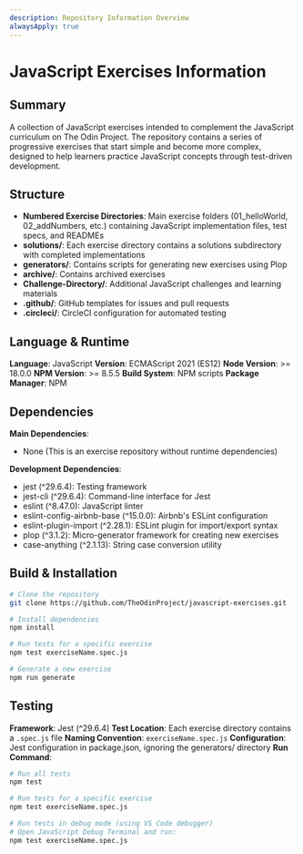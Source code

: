 ```yaml
---
description: Repository Information Overview
alwaysApply: true
---
```


# JavaScript Exercises Information

## Summary
A collection of JavaScript exercises intended to complement the JavaScript curriculum on The Odin Project. The repository contains a series of progressive exercises that start simple and become more complex, designed to help learners practice JavaScript concepts through test-driven development.

## Structure
- **Numbered Exercise Directories**: Main exercise folders (01_helloWorld, 02_addNumbers, etc.) containing JavaScript implementation files, test specs, and READMEs
- **solutions/**: Each exercise directory contains a solutions subdirectory with completed implementations
- **generators/**: Contains scripts for generating new exercises using Plop
- **archive/**: Contains archived exercises
- **Challenge-Directory/**: Additional JavaScript challenges and learning materials
- **.github/**: GitHub templates for issues and pull requests
- **.circleci/**: CircleCI configuration for automated testing

## Language & Runtime
**Language**: JavaScript
**Version**: ECMAScript 2021 (ES12)
**Node Version**: >= 18.0.0
**NPM Version**: >= 8.5.5
**Build System**: NPM scripts
**Package Manager**: NPM

## Dependencies
**Main Dependencies**:
- None (This is an exercise repository without runtime dependencies)

**Development Dependencies**:
- jest (^29.6.4): Testing framework
- jest-cli (^29.6.4): Command-line interface for Jest
- eslint (^8.47.0): JavaScript linter
- eslint-config-airbnb-base (^15.0.0): Airbnb's ESLint configuration
- eslint-plugin-import (^2.28.1): ESLint plugin for import/export syntax
- plop (^3.1.2): Micro-generator framework for creating new exercises
- case-anything (^2.1.13): String case conversion utility

## Build & Installation
```bash
# Clone the repository
git clone https://github.com/TheOdinProject/javascript-exercises.git

# Install dependencies
npm install

# Run tests for a specific exercise
npm test exerciseName.spec.js

# Generate a new exercise
npm run generate
```

## Testing
**Framework**: Jest (^29.6.4)
**Test Location**: Each exercise directory contains a `.spec.js` file
**Naming Convention**: `exerciseName.spec.js`
**Configuration**: Jest configuration in package.json, ignoring the generators/ directory
**Run Command**:
```bash
# Run all tests
npm test

# Run tests for a specific exercise
npm test exerciseName.spec.js

# Run tests in debug mode (using VS Code debugger)
# Open JavaScript Debug Terminal and run:
npm test exerciseName.spec.js
```
